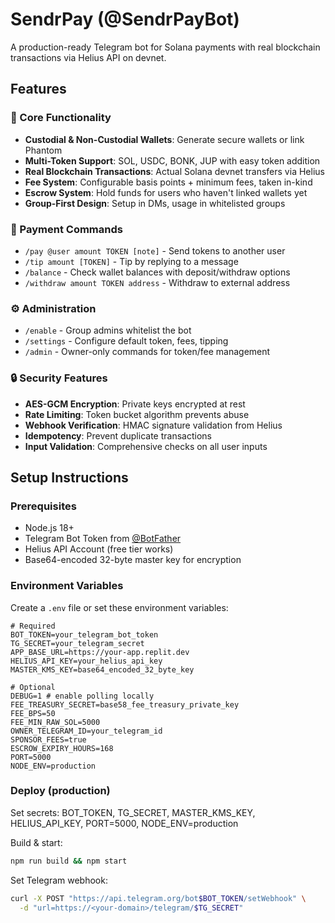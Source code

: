 # SendrPay (@SendrPayBot)

A production-ready Telegram bot for Solana payments with real blockchain transactions via Helius API on devnet.

## Features

### 🚀 Core Functionality
- **Custodial & Non-Custodial Wallets**: Generate secure wallets or link Phantom
- **Multi-Token Support**: SOL, USDC, BONK, JUP with easy token addition
- **Real Blockchain Transactions**: Actual Solana devnet transfers via Helius
- **Fee System**: Configurable basis points + minimum fees, taken in-kind
- **Escrow System**: Hold funds for users who haven't linked wallets yet
- **Group-First Design**: Setup in DMs, usage in whitelisted groups

### 💸 Payment Commands
- `/pay @user amount TOKEN [note]` - Send tokens to another user
- `/tip amount [TOKEN]` - Tip by replying to a message  
- `/balance` - Check wallet balances with deposit/withdraw options
- `/withdraw amount TOKEN address` - Withdraw to external address


### ⚙️ Administration
- `/enable` - Group admins whitelist the bot
- `/settings` - Configure default token, fees, tipping
- `/admin` - Owner-only commands for token/fee management

### 🔒 Security Features
- **AES-GCM Encryption**: Private keys encrypted at rest
- **Rate Limiting**: Token bucket algorithm prevents abuse
- **Webhook Verification**: HMAC signature validation from Helius
- **Idempotency**: Prevent duplicate transactions
- **Input Validation**: Comprehensive checks on all user inputs

## Setup Instructions

### Prerequisites
- Node.js 18+ 
- Telegram Bot Token from [@BotFather](https://t.me/BotFather)
- Helius API Account (free tier works)
- Base64-encoded 32-byte master key for encryption

### Environment Variables

Create a `.env` file or set these environment variables:

```env
# Required
BOT_TOKEN=your_telegram_bot_token
TG_SECRET=your_telegram_secret
APP_BASE_URL=https://your-app.replit.dev
HELIUS_API_KEY=your_helius_api_key
MASTER_KMS_KEY=base64_encoded_32_byte_key

# Optional
DEBUG=1 # enable polling locally
FEE_TREASURY_SECRET=base58_fee_treasury_private_key
FEE_BPS=50
FEE_MIN_RAW_SOL=5000
OWNER_TELEGRAM_ID=your_telegram_id
SPONSOR_FEES=true
ESCROW_EXPIRY_HOURS=168
PORT=5000
NODE_ENV=production
```

### Deploy (production)
Set secrets: BOT_TOKEN, TG_SECRET, MASTER_KMS_KEY, HELIUS_API_KEY, PORT=5000, NODE_ENV=production

Build & start:
```bash
npm run build && npm start
```

Set Telegram webhook:
```bash
curl -X POST "https://api.telegram.org/bot$BOT_TOKEN/setWebhook" \
  -d "url=https://<your-domain>/telegram/$TG_SECRET"
```

